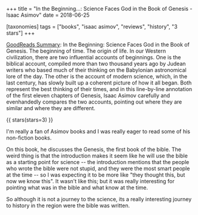 +++
title = "In the Beginning...: Science Faces God in the Book of Genesis - Isaac Asimov"
date = 2018-06-25

[taxonomies]
tags = ["books", "isaac asimov", "reviews", "history", "3 stars"]
+++

[GoodReads Summary](https://www.goodreads.com/book/show/39341052-in-the-beginning):
In the Beginning: Science Faces God in the Book of Genesis. The beginning of
time. The origin of life. In our Western civilization, there are two
influential accounts of beginnings. One is the biblical account, compiled more
than two thousand years ago by Judean writers who based much of their thinking
on the Babylonian astronomical lore of the day. The other is the account of
modern science, which, in the last century, has slowly built up a coherent
picture of how it all began. Both represent the best thinking of their times,
and in this line-by-line annotation of the first eleven chapters of Genesis,
Isaac Asimov carefully and evenhandedly compares the two accounts, pointing
out where they are similar and where they are different.

<!-- more -->

{{ stars(stars=3) }}

I'm really a fan of Asimov books and I was really eager to read some of his
non-fiction books.

On this book, he discusses the Genesis, the first book of the bible. The weird
thing is that the introduction makes it seem like he will use the bible as a
starting point for science -- the introduction mentions that the people who
wrote the bible were not stupid, and they were the most smart people at the
time -- so I was expecting it to be more like "they thought this, but now we
know this". It wasn't like this; but it was really interesting for pointing
what was in the bible and what know at the time.

So although it is not a journey to the science, its a really interesting
journey to history in the region were the bible was written.
